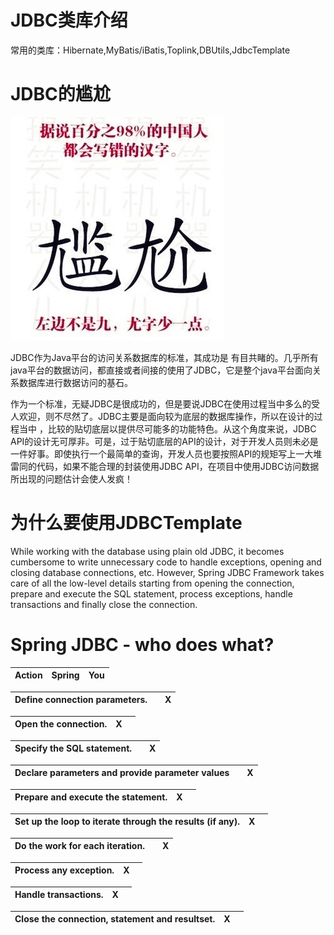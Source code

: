 # JDBC类库介绍

常用的类库：Hibernate,MyBatis/iBatis,Toplink,DBUtils,JdbcTemplate

# JDBC的尴尬

![](/assets/20130619102459-708751837.jpg)

JDBC作为Java平台的访问关系数据库的标准，其成功是 有目共睹的。几乎所有java平台的数据访问，都直接或者间接的使用了JDBC，它是整个java平台面向关系数据库进行数据访问的基石。

作为一个标准，无疑JDBC是很成功的，但是要说JDBC在使用过程当中多么的受人欢迎，则不尽然了。JDBC主要是面向较为底层的数据库操作，所以在设计的过程当中 ，比较的贴切底层以提供尽可能多的功能特色。从这个角度来说，JDBC API的设计无可厚非。可是，过于贴切底层的API的设计，对于开发人员则未必是一件好事。即使执行一个最简单的查询，开发人员也要按照API的规矩写上一大堆雷同的代码，如果不能合理的封装使用JDBC API，在项目中使用JDBC访问数据所出现的问题估计会使人发疯！

# 为什么要使用JDBCTemplate

While working with the database using plain old JDBC, it becomes cumbersome to write unnecessary code to handle exceptions, opening and closing database connections, etc. However, Spring JDBC Framework takes care of all the low-level details starting from opening the connection, prepare and execute the SQL statement, process exceptions, handle transactions and finally close the connection.

# **Spring JDBC - who does what?**

| Action | Spring | You |
| :--- | :--- | :--- |


| Define connection parameters. |  | X |
| :--- | :--- | :--- |


| Open the connection. | X |  |
| :--- | :--- | :--- |


| Specify the SQL statement. |  | X |
| :--- | :--- | :--- |


| Declare parameters and provide parameter values |  | X |
| :--- | :--- | :--- |


| Prepare and execute the statement. | X |  |
| :--- | :--- | :--- |


| Set up the loop to iterate through the results \(if any\). | X |  |
| :--- | :--- | :--- |


| Do the work for each iteration. |  | X |
| :--- | :--- | :--- |


| Process any exception. | X |  |
| :--- | :--- | :--- |


| Handle transactions. | X |  |
| :--- | :--- | :--- |


| Close the connection, statement and resultset. | X |  |
| :--- | :--- | :--- |




